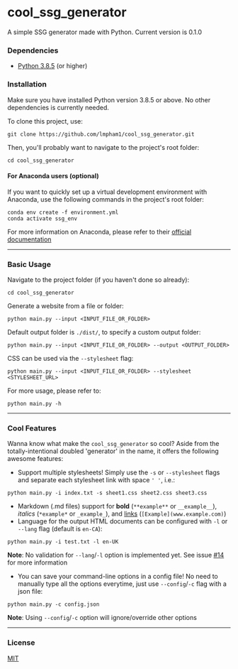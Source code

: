 
# cool_ssg_generator
A simple SSG generator made with Python.
Current version is 0.1.0

### Dependencies
- [Python 3.8.5](https://www.python.org/downloads/) (or higher)

### Installation
Make sure you have installed Python version 3.8.5 or above. No other dependencies is currently needed.

To clone this project, use:
```console
git clone https://github.com/lmpham1/cool_ssg_generator.git
```
Then, you'll probably want to navigate to the project's root folder:
```console
cd cool_ssg_generator
```

#### For Anaconda users (optional)
If you want to quickly set up a virtual development environment with Anaconda, use the following commands in the project's root folder:
```console
conda env create -f environment.yml
conda activate ssg_env
```
For more information on Anaconda, please refer to their [official documentation](https://docs.anaconda.com/)

---

### Basic Usage
Navigate to the project folder (if you haven't done so already):
```console
cd cool_ssg_generator
```
Generate a website from a file or folder:
```console
python main.py --input <INPUT_FILE_OR_FOLDER>
```
Default output folder is `./dist/`, to specify a custom output folder:
```console
python main.py --input <INPUT_FILE_OR_FOLDER> --output <OUTPUT_FOLDER>
```
CSS can be used via the `--stylesheet` flag:
```console
python main.py --input <INPUT_FILE_OR_FOLDER> --stylesheet <STYLESHEET_URL>
```
For more usage, please refer to:
```console
python main.py -h
```
---

### Cool Features
Wanna know what make the `cool_ssg_generator` so cool? Aside from the totally-intentional doubled 'generator' in the name, it offers the following awesome features:
* Support multiple stylesheets! Simply use the `-s` or `--stylesheet` flags and separate each stylesheet link with space `' '`, i.e.:
```console
python main.py -i index.txt -s sheet1.css sheet2.css sheet3.css
```
* Markdown (.md files) support for **bold** (`**example**` or `__example__`), *italics* (`*example*` or `_example_`), and [links](https://github.com/lmpham1/cool_ssg_generator) (`[Example](www.example.com)`)
* Language for the output HTML documents can be configured with `-l` or `--lang` flag (default is `en-CA`):
```
python main.py -i test.txt -l en-UK
```
**Note**: No validation for `--lang`/`-l` option is implemented yet. See issue [#14](https://github.com/lmpham1/cool_ssg_generator/issues/14) for more information
* You can save your command-line options in a config file! No need to manually type all the options everytime, just use `--config`/`-c` flag with a json file:
```
python main.py -c config.json
```
**Note**: Using `--config`/`-c` option will ignore/override other options

---

### License
[MIT](LICENSE)
